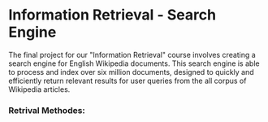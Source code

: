 # Information Retrieval - Search Engine
The final project for our "Information Retrieval" course involves creating a search engine for English Wikipedia documents. This search engine is able to process and index over six million documents, designed to quickly and efficiently return relevant results for user queries from the all corpus of Wikipedia articles.
### Retrival Methodes:
